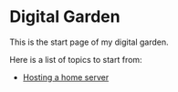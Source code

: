 # Digital Garden

This is the start page of my digital garden.

Here is a list of topics to start from:
* [Hosting a home server](hosting/hosting)

